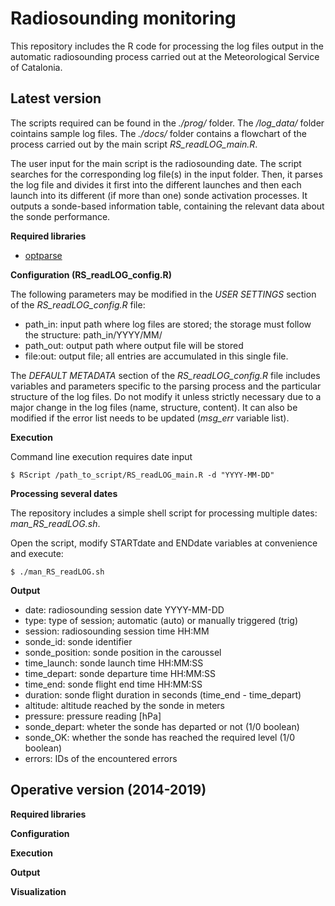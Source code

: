 Radiosounding monitoring
========================

This repository includes the R code for processing the log files output in the automatic radiosounding process carried out at the Meteorological Service of Catalonia.

## Latest version

The scripts required can be found in the *./prog/* folder. The */log_data/* folder cointains sample log files. The *./docs/* folder contains a flowchart of the process carried out by the main script *RS_readLOG_main.R*.

The user input for the main script is the radiosounding date. The script searches for the corresponding log file(s) in the input folder. Then, it parses the log file and divides it first into the different launches and then each launch into its different (if more than one) sonde activation processes. It outputs a sonde-based information table, containing the relevant data about the sonde performance. 

**Required libraries**

- [optparse](https://cran.r-project.org/web/packages/optparse/index.html)

**Configuration (RS_readLOG_config.R)**

The following parameters may be modified in the *USER SETTINGS* section of the *RS_readLOG_config.R* file:

- path_in: input path where log files are stored; the storage must follow the structure: path_in/YYYY/MM/
- path_out: output path where output file will be stored
- file:out: output file; all entries are accumulated in this single file.

The *DEFAULT METADATA* section of the *RS_readLOG_config.R* file includes variables and parameters specific to the parsing process and the particular structure of the log files. Do not modify it unless strictly necessary due to a major change in the log files (name, structure, content). It can also be modified if the error list needs to be updated (*msg_err* variable list).

**Execution**

Command line execution requires date input
```
$ RScript /path_to_script/RS_readLOG_main.R -d "YYYY-MM-DD"
```

**Processing several dates**

The repository includes a simple shell script for processing multiple dates: *man_RS_readLOG.sh*.

Open the script, modify STARTdate and ENDdate variables at convenience and execute:
```
$ ./man_RS_readLOG.sh
```
**Output**

- date: radiosounding session date YYYY-MM-DD
- type: type of session; automatic (auto) or manually triggered (trig)
- session: radiosounding session time HH:MM
- sonde_id: sonde identifier
- sonde_position: sonde position in the caroussel
- time_launch: sonde launch time  HH:MM:SS
- time_depart: sonde departure time  HH:MM:SS
- time_end: sonde flight end time HH:MM:SS
- duration: sonde flight duration in seconds (time_end - time_depart)
- altitude: altitude reached by the sonde in meters
- pressure: pressure reading [hPa]
- sonde_depart: wheter the sonde has departed or not (1/0 boolean)
- sonde_OK: whether the sonde has reached the required level (1/0 boolean)
- errors: IDs of the encountered errors

## Operative version (2014-2019)

**Required libraries**

**Configuration**

**Execution**

**Output**

**Visualization**
